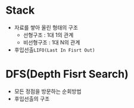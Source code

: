 # Stack

- 자료를 쌓아 올린 형태의 구조
  - 선형구조 : 1대 1의 관계
  - 비선형구조 : 1대 N의 관계
- 후입선출`LIFO(Last In Fisrt Out)`



# DFS(Depth Fisrt Search)

- 모든 정점을 방문하는 순회방법
- 후입선출의 구조

